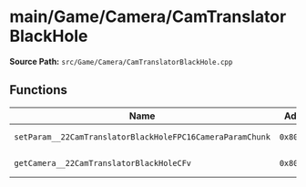 # main/Game/Camera/CamTranslatorBlackHole

**Source Path:** `src/Game/Camera/CamTranslatorBlackHole.cpp`

## Functions

| Name | Address | Match % |
|------|---------|---------|
| `setParam__22CamTranslatorBlackHoleFPC16CameraParamChunk` | `0x80092914` | :x: (84.6%) |
| `getCamera__22CamTranslatorBlackHoleCFv` | `0x8009297C` | :white_check_mark: (100.0%) |